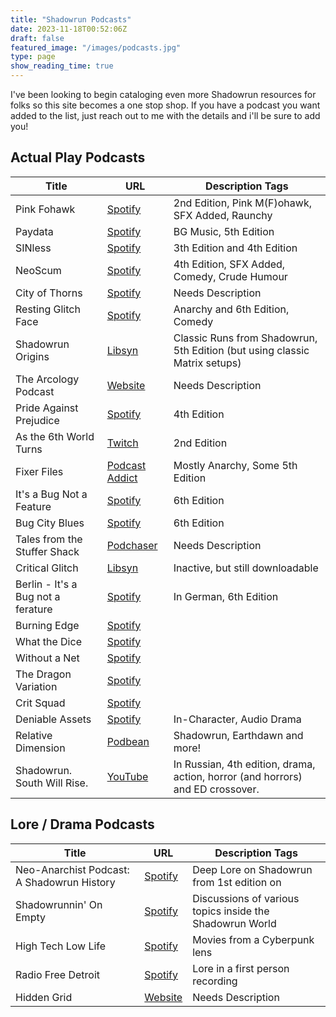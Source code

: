 ```yaml
---
title: "Shadowrun Podcasts"
date: 2023-11-18T00:52:06Z
draft: false
featured_image: "/images/podcasts.jpg"
type: page
show_reading_time: true
---
```


I've been looking to begin cataloging even more Shadowrun resources for folks so this site becomes a one stop shop. If you have a podcast you want added to the list, just reach out to me with the details and i'll be sure to add you!

## Actual Play Podcasts
|Title  |    URL    | Description Tags |
|-------|-----------|------------------|
|Pink Fohawk| [Spotify](https://open.spotify.com/show/5fKd0STUvxIlaqOdPu7ejE?si=c4KpSHdiQOWv_BzbhiHbOw&nd=1&dlsi=25377d69d23e4700) | 2nd Edition, Pink M(F)ohawk, SFX Added, Raunchy|
|Paydata|[Spotify](https://open.spotify.com/show/1ov7zkHT5Du3jAafEGvEbw?si=256b78e507b54d2c)|BG Music, 5th Edition|
|SINless|[Spotify](https://open.spotify.com/show/7A1SkBE7i56Wj8WA32HtaM?si=aa0f2120c69f484a)|3th Edition and 4th Edition|
|NeoScum|[Spotify](https://open.spotify.com/show/79CetiQXqJu6qw06SwUzzs)|4th Edition, SFX Added, Comedy, Crude Humour|
|City of Thorns|[Spotify](https://open.spotify.com/show/0lXcWyK67V4nij4Hr20bBV)|Needs Description|
|Resting Glitch Face|[Spotify](https://open.spotify.com/show/1ijwk9DT8ulqO8RVyrawhN)|Anarchy and 6th Edition, Comedy|
|Shadowrun Origins|[Libsyn](https://shadowrunorigins.libsyn.com)|Classic Runs from Shadowrun, 5th Edition (but using classic Matrix setups) |
|The Arcology Podcast|[Website](https://arcologypodcast.com)|Needs Description|
|Pride Against Prejudice|[Spotify](https://creators.spotify.com/pod/show/prideagainstprejudicesr)|4th Edition|
|As the 6th World Turns|[Twitch](https://www.twitch.tv/asthe6thworldturns)|2nd Edition|
|Fixer Files|[Podcast Addict](https://podcastaddict.com/podcast/the-fixer-files/5172387)|Mostly Anarchy, Some 5th Edition|
|It's a Bug Not a Feature|[Spotify](https://open.spotify.com/show/3VwoiQRPpYknlBwyF8jpFv)|6th Edition|
|Bug City Blues|[Spotify](https://open.spotify.com/show/1x23ClaSIoKIPz19TXtMF2)|6th Edition|
|Tales from the Stuffer Shack|[Podchaser](https://www.podchaser.com/podcasts/tales-from-the-stuffer-shack-122560)|Needs Description|
|Critical Glitch|[Libsyn](https://criticalglitch.libsyn.com)|Inactive, but still downloadable|
|Berlin - It's a Bug not a ferature|[Spotify](https://open.spotify.com/show/3VwoiQRPpYknlBwyF8jpFv?si=9f9c4f9c2f514016)|In German, 6th Edition |
|Burning Edge|[Spotify](https://open.spotify.com/show/3Ot0otxSrBDj3h1tu3sRPE?si=cc0f301c0ce64577)||
|What the Dice|[Spotify](https://open.spotify.com/show/34HiliBLUATm9rY8UXoC3d?si=0a33a5b4c121483e)||
|Without a Net|[Spotify](https://open.spotify.com/show/5Ecqmt00CgkKnMNd0uKojc?si=0dfe8055be5847f5)||
|The Dragon Variation|[Spotify](https://open.spotify.com/show/7LgDhWM1TmwZgHZrqBas0d?si=923bb86a29f44ed2)||
|Crit Squad|[Spotify](https://open.spotify.com/show/0Z8beedmxgzgPHJca7fbsQ?si=1b29c54fa3384b5e)||
|Deniable Assets|[Spotify](https://open.spotify.com/show/034Wy0JQZK0jbTPzziRzQF)|In-Character, Audio Drama|
|Relative Dimension|[Podbean](https://relativedimension.podbean.com/page/2/)|Shadowrun, Earthdawn and more!|
|Shadowrun. South Will Rise.|[YouTube](https://youtube.com/playlist?list=PLJuKhUNs-3-QUfjXXpj9jInbdq2X-au9q)|In Russian, 4th edition, drama, action, horror (and horrors) and ED crossover.|


## Lore / Drama Podcasts
|Title  |    URL    | Description Tags |
|-------|-----------|------------------|
|Neo-Anarchist Podcast: A Shadowrun History| [Spotify](https://open.spotify.com/show/6yzHaU7BMMYyPe3eOt6gdc)|Deep Lore on Shadowrun from 1st edition on|
|Shadowrunnin' On Empty| [Spotify](https://open.spotify.com/show/3DOh5tNDjfsYj64D59o5oo)|Discussions of various topics inside the Shadowrun World|
|High Tech Low Life| [Spotify](https://open.spotify.com/show/2JhnB9fMfSvTYrtREEoCi2?si=97877c70e06a4441)|Movies from a Cyberpunk lens|
|Radio Free Detroit| [Spotify](https://open.spotify.com/show/69d0F0UByyUPPwBDjbM2vv)|Lore in a first person recording|
|Hidden Grid| [Website](https://www.hiddengrid.com)|Needs Description|